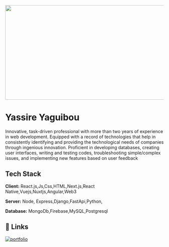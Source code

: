 
<img src="https://user-images.githubusercontent.com/83545092/152705601-b47bbcf4-f610-425d-9b62-f88985b377db.jpg" alt="" width="1000" height="300" style="object-fit:cover">

# Yassire Yaguibou
Innovative, task-driven professional with more than two years of
experience in web development. Equipped with a record of
technologies that help in consistently identifying and providing the
technological needs of companies through ingenious innovation.
Proficient in developing databases, creating user interfaces, writing and
testing codes, troubleshooting simple/complex issues, and
implementing new features based on user feedback

## Tech Stack

**Client:** React.js,Js,Css,HTML,Next.js,React Native,Vuejs,Nuxtjs,Angular,Web3

**Server:** Node, Express,Django,FastApi,Python,

**Database:** MongoDb,Firebase,MySQL,Postgresql

## 🔗 Links
[![portfolio](https://img.shields.io/badge/my_portfolio-000?style=for-the-badge&logo=ko-fi&logoColor=white)](https://n-portfolio-nine.vercel.app/ )



